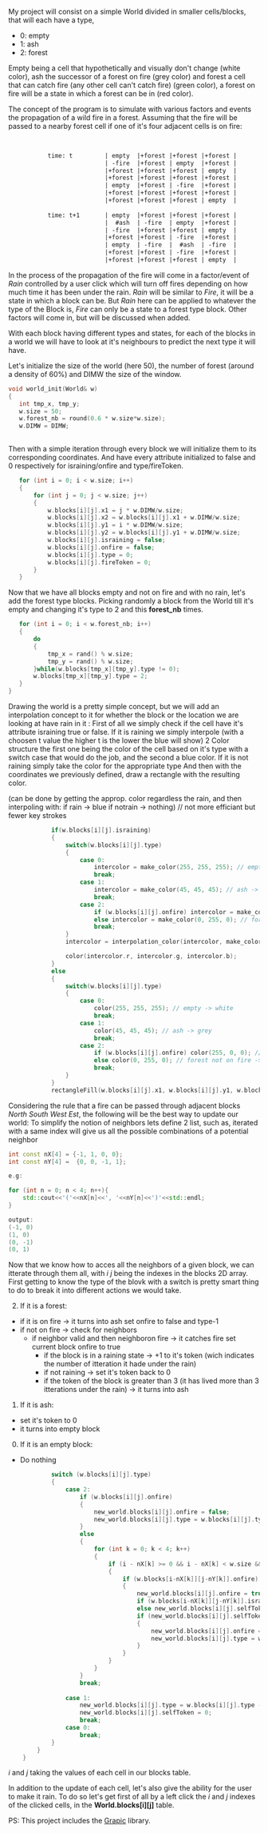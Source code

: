 My project will consist on a simple World divided in smaller cells/blocks, that will each have a type,
- 0: empty
- 1: ash
- 2: forest
 
Empty being a cell that hypothetically and visually don't change (white color), ash the successor of a forest on fire (grey color) and forest a cell that can catch fire (any other cell can't catch fire) (green color), a forest on fire will be a state in which a forest can be in (red color).
 
The concept of the program is to simulate with various factors and events the propagation of a wild fire in a forest.
Assuming that the fire will be passed to a nearby forest cell if one of it's four adjacent cells is on fire:
 
```diff
 
 
           time: t         | empty  |+forest |+forest |+forest |
                           | -fire  |+forest | empty  |+forest |
                           |+forest |+forest |+forest | empty  |
                           |+forest |+forest |+forest |+forest |
                           | empty  |+forest | -fire  |+forest |
                           |+forest |+forest |+forest |+forest |
                           |+forest |+forest |+forest | empty  |
          
           time: t+1       | empty  |+forest |+forest |+forest |
                           |  #ash  | -fire  | empty  |+forest |
                           | -fire  |+forest |+forest | empty  |
                           |+forest |+forest | -fire  |+forest |
                           | empty  | -fire  |  #ash  | -fire  |
                           |+forest |+forest | -fire  |+forest |
                           |+forest |+forest |+forest | empty  |
```

In the process of the propagation of the fire will come in a factor/event of *Rain* controlled by a user click which will turn off fires depending on how much time it has been under the rain. *Rain* will be similar to *Fire*, it will be a state in which a block can be. But *Rain* here can be applied to whatever the type of the Block is, *Fire* can only be a state to a forest type block.
Other factors will come in, but will be discussed when added.

With each block having different types and states, for each of the blocks in a world we will have to look at it's neighbours to predict the next type it will have.
 
Let's initialize the size of the world (here 50), the number of forest (around a density of 60%) and DIMW the size of the window.
 
```c++
void world_init(World& w)
{
   int tmp_x, tmp_y;
   w.size = 50;
   w.forest_nb = round(0.6 * w.size*w.size);
   w.DIMW = DIMW;
 
```

Then with a simple iteration through every block we will initialize them to its corresponding coordinates.
And have every attribute initialized to false and 0 respectively for israining/onfire and type/fireToken.
 
```c++
   for (int i = 0; i < w.size; i++)
   {
       for (int j = 0; j < w.size; j++)
       {
           w.blocks[i][j].x1 = j * w.DIMW/w.size;
           w.blocks[i][j].x2 = w.blocks[i][j].x1 + w.DIMW/w.size;
           w.blocks[i][j].y1 = i * w.DIMW/w.size;
           w.blocks[i][j].y2 = w.blocks[i][j].y1 + w.DIMW/w.size;
           w.blocks[i][j].israining = false;
           w.blocks[i][j].onfire = false;
           w.blocks[i][j].type = 0;
           w.blocks[i][j].fireToken = 0;
       }
   }
```

Now that we have all blocks empty and not on fire and with no rain, let's add the forest type blocks. Picking randomly a block from the World till it's empty and changing it's type to 2 and this **forest_nb** times.

```c++
   for (int i = 0; i < w.forest_nb; i++)
   {
       do
       {
           tmp_x = rand() % w.size;
           tmp_y = rand() % w.size;
       }while(w.blocks[tmp_x][tmp_y].type != 0);
       w.blocks[tmp_x][tmp_y].type = 2;
   }
}
```
 
Drawing the world is a pretty simple concept, but we will add an interpolation concept to it for whether the block or the location we are looking at have rain in it :
First of all we simply check if the cell have it's attribute israining true or false.
If it is raining we simply interpole (with a choosen t value the higher t is the lower the blue will show) 2 Color structure the first one being the color of the cell based on it's type with a switch case that would do the job, and the second a blue color.
If it is not raining simply take the color for the appropriate type
And then with the coordinates we previously defined, draw a rectangle with the resulting color.

(can be done by getting the approp. color regardless the rain, and then interpoling with:
    if rain -> blue
    if notrain -> nothing) // not more efficiant but fewer key strokes

```c++
            if(w.blocks[i][j].israining)
            {
                switch(w.blocks[i][j].type)
                {
                    case 0:
                        intercolor = make_color(255, 255, 255); // empty -> white
                        break;
                    case 1:
                        intercolor = make_color(45, 45, 45); // ash -> grey
                        break;
                    case 2:
                        if (w.blocks[i][j].onfire) intercolor = make_color(255, 0, 0); // forest on fire -> red
                        else intercolor = make_color(0, 255, 0); // forest not on fire -> green 
                        break;
                }
                intercolor = interpolation_color(intercolor, make_color(0, 0, 255), 0.7);

                color(intercolor.r, intercolor.g, intercolor.b);
            }
            else
            {
                switch(w.blocks[i][j].type)
                {
                    case 0:
                        color(255, 255, 255); // empty -> white
                        break;
                    case 1:
                        color(45, 45, 45); // ash -> grey
                        break;
                    case 2:
                        if (w.blocks[i][j].onfire) color(255, 0, 0); // forest on fire -> red
                        else color(0, 255, 0); // forest not on fire -> green
                        break;
                }
            }
            rectangleFill(w.blocks[i][j].x1, w.blocks[i][j].y1, w.blocks[i][j].x2, w.blocks[i][j].y2);
```

Considering the rule that a fire can be passed through adjacent blocks *North South West Est*, the following will be the best way to update our world:
To simplify the notion of neighbors lets define 2 list, such as, iterated with a same index will give us all the possible combinations of a potential neighbor

```c++
int const nX[4] = {-1, 1, 0, 0};
int const nY[4] =  {0, 0, -1, 1};

e.g:

for (int n = 0; n < 4; n++){
    std::cout<<'('<<nX[n]<<', '<<nY[n]<<')'<<std::endl;
}

output:
(-1, 0)
(1, 0)
(0, -1)
(0, 1)

```


Now that we know how to acces all the neighbors of a given block, we can itterate through them all, with *i* *j* being the indexes in the blocks 2D array. First getting to know the type of the blovk with a switch is pretty smart thing to do to break it into different actions we would take. 

2. If it is a forest:
- if it is on fire -> it turns into ash set onfire to false and type-1
- if not on fire -> check for neighbors
    - if neighbor valid and then neighboron fire -> it catches fire set current block onfire to true
        - if the block is in a raining state -> +1 to it's token (wich indicates the number of itteration it hade under the rain)
        - if not raining -> set it's token back to 0
        - if the token of the block is greater than 3 (it has lived more than 3 itterations under the rain) -> it turns into ash

1. If it is ash:
- set it's token to 0
- it turns into empty block

0. If it is an empty block:
- Do nothing


```c++
            switch (w.blocks[i][j].type)
            {
                case 2:
                    if (w.blocks[i][j].onfire)
                    {
                        new_world.blocks[i][j].onfire = false;
                        new_world.blocks[i][j].type = w.blocks[i][j].type - 1;
                    }
                    else
                    {
                        for (int k = 0; k < 4; k++)
                        {
                            if (i - nX[k] >= 0 && i - nX[k] < w.size && j - nY[k] >= 0 && j - nY[k] < w.size)
                            {
                                if (w.blocks[i-nX[k]][j-nY[k]].onfire)
                                {
                                    new_world.blocks[i][j].onfire = true;
                                    if (w.blocks[i-nX[k]][j-nY[k]].israining) new_world.blocks[i][j].selfToken = w.blocks[i-nX[k]][j-nY[k]].selfToken + 1;
                                    else new_world.blocks[i][j].selfToken = 0;
                                    if (new_world.blocks[i][j].selfToken > 3)
                                    {
                                        new_world.blocks[i][j].onfire = false;
                                        new_world.blocks[i][j].type = w.blocks[i][j].type - 1; 
                                    }
                                }
                            }
                        }
                    }
                    break;
                
                case 1:
                    new_world.blocks[i][j].type = w.blocks[i][j].type - 1;
                    new_world.blocks[i][j].selfToken = 0;
                    break;
                case 0:
                    break;
            }
        }
    }
```
*i* and *j* taking the values of each cell in our blocks table.


In addition to the update of each cell, let's also give the ability for the user to make it rain. To do so let's get first of all by a left click the *i* and *j* indexes of the clicked cells,
in the **World.blocks[i][j]** table.



PS: This project includes the [Grapic](https://perso.liris.cnrs.fr/alexandre.meyer/grapic/html/index.html) library.
